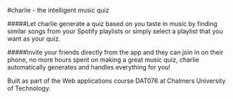 #charlie - the intelligent music quiz

#####Let charlie generate a quiz based on you taste in music by finding similar songs from your Spotify playlists or simply select a playlist that you want as your quiz.

#####Invite your friends directly from the app and they can join in on their phone, no more hours spent on making a great music quiz, charlie automatically generates and handles everything for you!


Built as part of the Web applications course DAT076 at Chalmers University of Technology.
